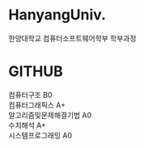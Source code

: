 # HanyangUniv.
한양대학교 컴퓨터소프트웨어학부 학부과정

# GITHUB
컴퓨터구조 B0 <br>
컴퓨터그래픽스 A+ <br>
알고리즘및문제해결기법 A0 <br>
수치해석 A+ <br>
시스템프로그래밍 A0 <br>
